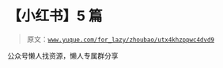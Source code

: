 # 【小红书】5 篇

> 原文：[`www.yuque.com/for_lazy/zhoubao/utx4khzppwc4dvd9`](https://www.yuque.com/for_lazy/zhoubao/utx4khzppwc4dvd9)

公众号懒人找资源，懒人专属群分享